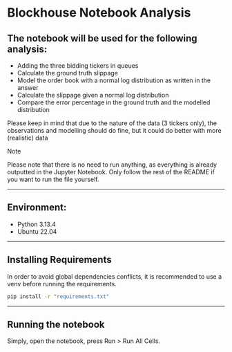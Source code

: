 # Blockhouse Notebook Analysis


## The notebook will be used for the following analysis:
<ul>
  <li> Adding the three bidding tickers in queues</li>
  <li>Calculate the ground truth slippage </li>
  <li> Model the order book with a normal log distribution as written in the answer </li>
  <li> Calculate the slippage given a normal log distribution </li>
  <li> Compare the error percentage in the ground truth and the modelled distribution </li>
</ul>

  Please keep in mind that due to the nature of the data (3 tickers only), the observations and modelling should do fine, 
    but it could do better with more (realistic) data
    
> [!NOTE]
> Please note that there is no need to run anything, as everything is already outputted in the Jupyter Notebook. Only follow the rest of the README if you want to run the file yourself.
  ---

## Environment:

<ul>
  <li>
    Python 3.13.4
  </li>
  <li>
    Ubuntu 22.04
  </li>
</ul>

---

## Installing Requirements

In order to avoid global dependencies conflicts, it is recommended to use a venv before running the requirements.

```bash
pip install -r "requirements.txt"
```

---

## Running the notebook

Simply, open the notebook, press Run > Run All Cells.


